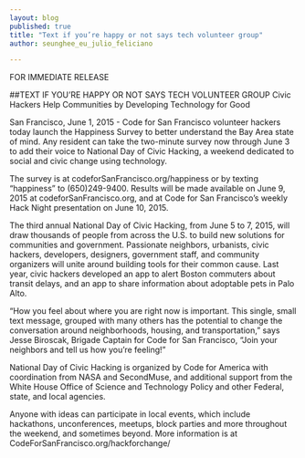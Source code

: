 ```yaml
---
layout: blog
published: true
title: "Text if you’re happy or not says tech volunteer group"
author: seunghee_eu_julio_feliciano

---
```

FOR IMMEDIATE RELEASE

##TEXT IF YOU’RE HAPPY OR NOT SAYS TECH VOLUNTEER GROUP
Civic Hackers Help Communities by Developing Technology for Good

San Francisco, June 1, 2015 - Code for San Francisco volunteer hackers today launch the Happiness Survey to better understand the Bay Area state of mind. Any resident can take the two-minute survey now through June 3 to add their voice to National Day of Civic Hacking, a weekend dedicated to social and civic change using technology.

The survey is at codeforSanFrancisco.org/happiness or by texting “happiness” to (650)249-9400. Results will be made available on June 9, 2015 at codeforSanFrancisco.org, and at Code for San Francisco’s weekly Hack Night presentation on June 10, 2015.

The third annual National Day of Civic Hacking, from June 5 to 7, 2015, will draw thousands of people from across the U.S. to build new solutions for communities and government. Passionate neighbors, urbanists, civic hackers, developers, designers, government staff, and community organizers will unite around building tools for their common cause. Last year, civic hackers developed an app to alert Boston commuters about transit delays, and an app to share information about adoptable pets in Palo Alto.

“How you feel about where you are right now is important. This single, small text message, grouped with many others has the potential to change the conversation around neighborhoods, housing, and transportation,” says Jesse Biroscak, Brigade Captain for Code for San Francisco, “Join your neighbors and tell us how you’re feeling!”

National Day of Civic Hacking is organized by Code for America with coordination from NASA and SecondMuse, and additional support from the White House Office of Science and Technology Policy and other Federal, state, and local agencies.

Anyone with ideas can participate in local events, which include hackathons, unconferences, meetups, block parties and more throughout the weekend, and sometimes beyond. More information is at CodeForSanFrancisco.org/hackforchange/
